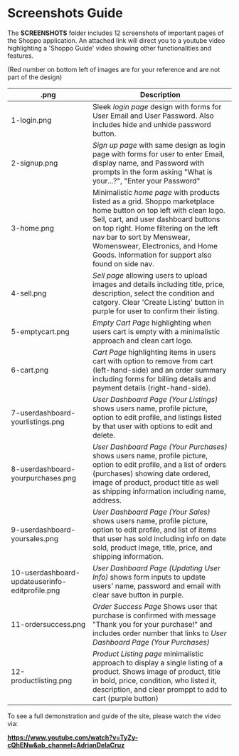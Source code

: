 # Screenshots Guide
The **SCREENSHOTS** folder includes 12 screenshots of important pages of the Shoppo application.  An attached link will direct you to a youtube video highlighting a 'Shoppo Guide' video showing other functionalities and features. 

(Red number on bottom left of images are for  your reference and are not part of the design)

|   .png|  Description |
|--|--|
| 1-login.png | Sleek *login page* design with forms for User Email and User Password. Also includes hide and unhide password button.
|  2-signup.png| *Sign up page* with same design as login page with forms for user to enter Email, display name, and Password with prompts in the form asking "What is your...?", "Enter your Password"
|  3-home.png | Minimalistic *home page* with products listed as a grid. Shoppo marketplace home button on top left with clean logo. Sell, cart, and user dashboard buttons on top right. Home filtering on the left nav bar to sort by Menswear, Womenswear, Electronics, and Home Goods. Information for support also found on side nav.
|  4-sell.png | *Sell page* allowing users to upload images and details including title, price, description, select the condition and catgory. Clear 'Create Listing' button in purple for user to confirm their listing.
|  5-emptycart.png | *Empty Cart Page* highlighting when users cart is empty with a minimalistic approach and clean cart logo.
|  6-cart.png | *Cart Page* highlighting items in users cart with option to remove from cart (left-hand-side) and an order summary including forms for billing details and payment details (right-hand-side).
|  7-userdashboard-yourlistings.png | *User Dashboard Page (Your Listings)* shows users name, profile picture, option to edit profile, and listings listed by that user with options to edit and delete.
|  8-userdashboard-yourpurchases.png | *User Dashboard Page (Your Purchases)*  shows users name, profile picture, option to edit profile, and a list of orders (purchases) showing date ordered, image of product, product title as well as shipping information including name, address.
|  9-userdashboard-yoursales.png | *User Dashboard Page (Your Sales)* shows users name, profile picture, option to edit profile, and list of items that user has sold including info on date sold, product image, title, price, and shipping information. 
|  10-userdashboard-updateuserinfo-editprofile.png | *User Dashboard Page (Updating User Info)* shows form inputs to update users' name, password and email with clear save button in purple. 
|  11-ordersuccess.png | *Order Success Page* Shows user that purchase is confirmed with message "Thank you for your purchase!" and includes order number that links to *User Dashboard Page (Your Purchases)*
|  12-productlisting.png | *Product Listing page* minimalistic approach to display a single listing of a product. Shows image of product, title in bold, price, condition, who listed it, description, and clear promppt to add to cart (purple button)


To see a full demonstration and guide of the site, please watch the video via: 

**https://www.youtube.com/watch?v=TyZy-cQhENw&ab_channel=AdrianDelaCruz**

